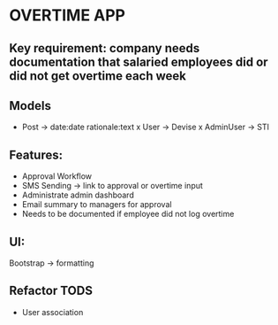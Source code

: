 # OVERTIME APP

## Key requirement: company needs documentation that salaried employees did or did not get overtime each week

## Models
- Post -> date:date rationale:text
x User -> Devise
x AdminUser -> STI

## Features:
- Approval Workflow
- SMS Sending -> link to approval or overtime input
- Administrate admin dashboard
- Email summary to managers for approval
- Needs to be documented if employee did not log overtime

## UI:
Bootstrap -> formatting

## Refactor TODS
- User association